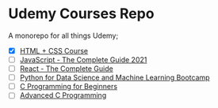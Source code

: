 # Udemy Courses Repo

A monorepo for all things Udemy;

- [x] [HTML + CSS Course](html-css-udemy/README.md)
- [ ] [JavaScript - The Complete Guide 2021](2)
- [ ] [React - The Complete Guide](3)
- [ ] [Python for Data Science and Machine Learning Bootcamp](4)
- [ ] [C Programming for Beginners](5)
- [ ] [Advanced C Programming](6)

[1]: ()
[2]: (https://www.udemy.com/course/javascript-the-complete-guide-2020-beginner-advanced/)
[3]: (https://www.udemy.com/course/react-the-complete-guide-incl-redux/)
[4]: (https://www.udemy.com/course/python-for-data-science-and-machine-learning-bootcamp/)
[5]: (https://www.udemy.com/course/c-programming-for-beginners-/)
[6]: (https://www.udemy.com/course/advanced-c-programming-course/)
